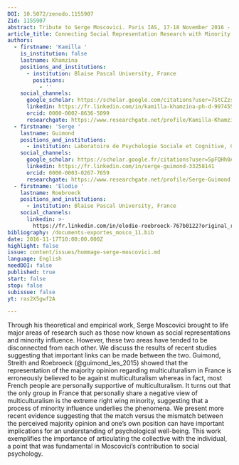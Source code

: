 ```yaml
---
DOI: 10.5072/zenodo.1155907
Zid: 1155907
abstract: Tribute to Serge Moscovici. Paris IAS, 17-18 November 2016 - Session 4
article_title: Connecting Social Representation Research with Minority Influence
authors:
  - firstname: 'Kamilla '
    is_institution: false
    lastname: Khamzina
    positions_and_institutions:
      - institution: Blaise Pascal University, France
        positions:
          - ''
    social_channels:
      google_scholar: https://scholar.google.com/citations?user=7StCZzsAAAAJ&hl=fr
      linkedin: https://fr.linkedin.com/in/kamilla-khamzina-ph-d-9974551a6
      orcid: 0000-0002-8636-5099
      researchgate: https://www.researchgate.net/profile/Kamilla-Khamzina-2
  - firstname: 'Serge '
    lastname: Guimond
    positions_and_institutions:
      - institution: Laboratoire de Psychologie Sociale et Cognitive, CNRS, France
    social_channels:
      google_scholar: https://scholar.google.fr/citations?user=5pFQHh0AAAAJ&hl=fr
      linkedin: https://fr.linkedin.com/in/serge-guimond-33258141
      orcid: 0000-0003-0267-7659
      researchgate: https://www.researchgate.net/profile/Serge-Guimond
  - firstname: 'Elodie '
    lastname: Roebroeck
    positions_and_institutions:
      - institution: Blaise Pascal University, France
    social_channels:
      linkedin: >-
        https://fr.linkedin.com/in/elodie-roebroeck-767b0122?original_referer=https%3A%2F%2Fwww.google.com%2F
bibliography: /documents-exportes_mosco_11.bib
date: 2016-11-17T10:00:00.000Z
highlight: false
issue: content/issues/hommage-serge-moscovici.md
language: English
needDOI: false
published: true
start: false
stop: false
subissue: false
yt: ras2X5gwf2A

---
```


Through his theoretical and empirical work, Serge Moscovici brought to life major areas of research such as those now known as social representations and minority influence. However, these two areas have tended to be disconnected from each other. We discuss the results of recent studies suggesting that important links can be made between the two. Guimond, Streith and Roebroeck (@guimond_les_2015) showed that the representation of the majority opinion regarding multiculturalism in France is erroneously believed to be against multiculturalism whereas in fact, most French people are personally supportive of multiculturalism. It turns out that the only group in France that personally share a negative view of multiculturalism is the extreme right wing minority, suggesting that a process of minority influence underlies the phenomena. We present more recent evidence suggesting that the match versus the mismatch between the perceived majority opinion and one’s own position can have important implications for an understanding of psychological well-being. This work exemplifies the importance of articulating the collective with the individual, a point that was fundamental in Moscovici’s contribution to social psychology.

<Youtube yt="ras2X5gwf2A" caption="Connecting social representation research with minority influence" start="false" stop="false"></Youtube>